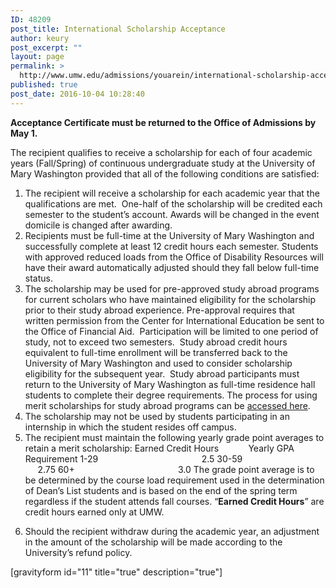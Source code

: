 ```yaml
---
ID: 48209
post_title: International Scholarship Acceptance
author: keury
post_excerpt: ""
layout: page
permalink: >
  http://www.umw.edu/admissions/youarein/international-scholarship-acceptance/
published: true
post_date: 2016-10-04 10:28:40
---
```

<strong>Acceptance Certificate must be returned to the Office of Admissions by May 1.</strong>

The recipient qualifies to receive a scholarship for each of four academic years (Fall/Spring) of continuous undergraduate study at the University of Mary Washington provided that all of the following conditions are satisfied:
<ol>
 	<li>The recipient will receive a scholarship for each academic year that the qualifications are met.  One-half of the scholarship will be credited each semester to the student’s account. Awards will be changed in the event domicile is changed after awarding.</li>
 	<li>Recipients must be full-time at the University of Mary Washington and successfully complete at least 12 credit hours each semester. Students with approved reduced loads from the Office of Disability Resources will have their award automatically adjusted should they fall below full-time status.</li>
 	<li>The scholarship may be used for pre-approved study abroad programs for current scholars who have maintained eligibility for the scholarship prior to their study abroad experience. Pre-approval requires that written permission from the Center for International Education be sent to the Office of Financial Aid.  Participation will be limited to one period of study, not to exceed two semesters.  Study abroad credit hours equivalent to full-time enrollment will be transferred back to the University of Mary Washington and used to consider scholarship eligibility for the subsequent year.  Study abroad participants must return to the University of Mary Washington as full-time residence hall students to complete their degree requirements. The process for using merit scholarships for study abroad programs can be <a href="http://www.umw.edu/financialaid/eligibility/study-abroad">accessed here</a>.</li>
 	<li>The scholarship may not be used by students participating in an internship in which the student resides off campus.</li>
 	<li>The recipient must maintain the following yearly grade point averages to retain a merit scholarship:
Earned Credit Hours            Yearly GPA Requirement
1-29                                          2.5
30-59                                       2.75
60+                                          3.0
The grade point average is to be determined by the course load requirement used in the determination of Dean’s List students and is based on the end of the spring term regardless if the student attends fall courses. “<strong>Earned Credit Hours</strong>” are credit hours earned only at UMW.</li>
</ol>
<ol start="6">
 	<li>Should the recipient withdraw during the academic year, an adjustment in the amount of the scholarship will be made according to the University’s refund policy.</li>
</ol>
[gravityform id="11" title="true" description="true"]